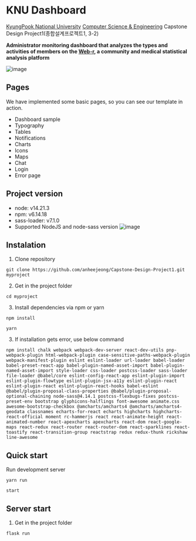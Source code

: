 # KNU Dashboard

[KyungPook National University](https://www.knu.ac.kr/wbbs/wbbs/main/main.action) [Computer Science & Engineering](https://cse.knu.ac.kr/) Capstone Design Project1(종합설계프로젝트1, 3-2)

**Administrator monitoring dashboard that analyzes the types and activities of members on the [Web-r](https://web-r.org/), a community and medical statistical analysis platform**

![image](https://github.com/anheejeong/Capstone-Design-Project1/assets/100365693/fa418960-731b-451e-b45d-5e2ad1629141)


## Pages
We have implemented some basic pages, so you can see our template in action.

* Dashboard sample
* Typography
* Tables
* Notifications
* Charts
* Icons
* Maps
* Chat
* Login
* Error page

## Project version

- node: v14.21.3
- npm: v6.14.18
- sass-loader: v7.1.0
- Supported NodeJS and node-sass version
![image](https://github.com/anheejeong/Capstone-Design-Project1/assets/100365693/344fc63f-2e93-44c4-bf92-a4c9f643d4ff)


## Instalation 

1. Clone repository
```shell
git clone https://github.com/anheejeong/Capstone-Design-Project1.git myproject
```
2. Get in the project folder
```shell
cd myproject
```
3. Install dependencies via npm or yarn
```shell
npm install
```
```shell
yarn
```
3. If installation gets error, use below command
```shell
npm install chalk webpack webpack-dev-server react-dev-utils pnp-webpack-plugin html-webpack-plugin case-sensitive-paths-webpack-plugin webpack-manifest-plugin eslint eslint-loader url-loader babel-loader babel-preset-react-app babel-plugin-named-asset-import babel-plugin-named-asset-import style-loader css-loader postcss-loader sass-loader file-loader @babel/core eslint-config-react-app eslint-plugin-import eslint-plugin-flowtype eslint-plugin-jsx-a11y eslint-plugin-react eslint-plugin-react eslint-plugin-react-hooks babel-eslint @babel/plugin-proposal-class-properties @babel/plugin-proposal-optional-chaining node-sass@4.14.1 postcss-flexbugs-fixes postcss-preset-env bootstrap glyphicons-halflings font-awesome animate.css awesome-bootstrap-checkbox @amcharts/amcharts4 @amcharts/amcharts4-geodata classnames echarts-for-react echarts highcharts highcharts-react-official moment rc-hammerjs react react-animate-height react-animated-number react-apexcharts apexcharts react-dom react-google-maps react-redux react-router react-router-dom react-sparklines react-toastify react-transition-group reactstrap redux redux-thunk rickshaw line-awesome
```

## Quick start
Run development server
```shell
yarn run
```
```shell
start
```

## Server start

1. Get in the project folder
```shell
flask run
```
